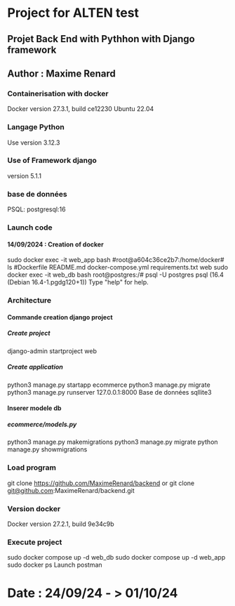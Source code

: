 # Project for ALTEN test
## Projet Back End with Pythhon with Django framework
## Author : Maxime Renard


### Containerisation with docker
Docker version 27.3.1, build ce12230
Ubuntu 22.04
### Langage Python 
Use version 3.12.3
### Use of Framework django
version 5.1.1
### base de données 
PSQL: postgresql:16

### Launch code 
#### 14/09/2024 : Creation of docker
sudo docker exec -it web_app bash
#root@a604c36ce2b7:/home/docker# ls
#Dockerfile  README.md  docker-compose.yml  requirements.txt  web
sudo docker exec -it web_db bash
root@postgres:/# psql -U postgres
psql (16.4 (Debian 16.4-1.pgdg120+1))
Type "help" for help.
### Architecture
#### Commande creation django project
##### Create project
django-admin startproject web
##### Create application
python3 manage.py startapp ecommerce
python3 manage.py migrate
python3 manage.py runserver 127.0.0.1:8000
Base de données sqllite3 

#### Inserer modele db
##### ecommerce/models.py
python3 manage.py makemigrations
python3 manage.py migrate
python manage.py showmigrations
### Load program
git clone https://github.com/MaximeRenard/backend
or 
git clone git@github.com:MaximeRenard/backend.git
### Version docker
Docker version 27.2.1, build 9e34c9b
### Execute project
sudo docker compose up -d web_db
sudo docker compose up -d web_app
sudo docker ps
Launch postman

# Date : 24/09/24 - > 01/10/24
